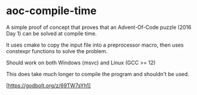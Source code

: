 # aoc-compile-time

A simple proof of concept that proves that an Advent-Of-Code puzzle (2016 Day 1) can be solved at compile time.

It uses cmake to copy the input file into a preprocessor macro, then uses constexpr functions to solve the problem.

Should work on both Windows (msvc) and Linux (GCC >= 12)

This does take much longer to compile the program and shouldn't be used.

[https://godbolt.org/z/69TW7sYh1]
